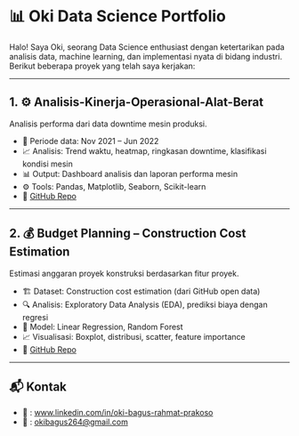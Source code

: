 # 📊 Oki Data Science Portfolio

Halo! Saya Oki, seorang Data Science enthusiast dengan ketertarikan pada analisis data, machine learning, dan implementasi nyata di bidang industri. Berikut beberapa proyek yang telah saya kerjakan:

---


## 1. ⚙️ Analisis-Kinerja-Operasional-Alat-Berat
Analisis performa dari data downtime mesin produksi.

- 📅 Periode data: Nov 2021 – Jun 2022
- 📈 Analisis: Trend waktu, heatmap, ringkasan downtime, klasifikasi kondisi mesin
- 📊 Output: Dashboard analisis dan laporan performa mesin
- ⚙️ Tools: Pandas, Matplotlib, Seaborn, Scikit-learn
- 🔗 [GitHub Repo](https://github.com/okiokib/Analisis-Kinerja-Operasional-Alat-Berat.git)

---

## 2. 💰 Budget Planning – Construction Cost Estimation
Estimasi anggaran proyek konstruksi berdasarkan fitur proyek.

- 🏗️ Dataset: Construction cost estimation (dari GitHub open data)
- 🔍 Analisis: Exploratory Data Analysis (EDA), prediksi biaya dengan regresi
- 🧠 Model: Linear Regression, Random Forest
- 📈 Visualisasi: Boxplot, distribusi, scatter, feature importance
- 🔗 [GitHub Repo](https://github.com/oki/construction-cost-estimation)

---

## 📬 Kontak
- 💼 : www.linkedin.com/in/oki-bagus-rahmat-prakoso 
- 📧 : okibagus264@gmail.com

